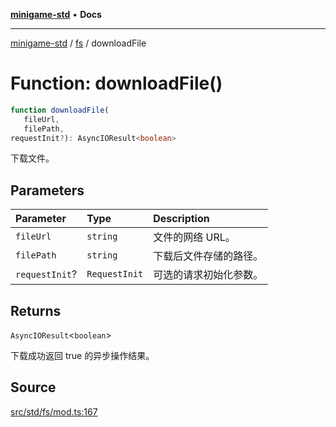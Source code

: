 [**minigame-std**](../../../index.md) • **Docs**

***

[minigame-std](../../../index.md) / [fs](../index.md) / downloadFile

# Function: downloadFile()

```ts
function downloadFile(
   fileUrl, 
   filePath, 
requestInit?): AsyncIOResult<boolean>
```

下载文件。

## Parameters

| Parameter | Type | Description |
| :------ | :------ | :------ |
| `fileUrl` | `string` | 文件的网络 URL。 |
| `filePath` | `string` | 下载后文件存储的路径。 |
| `requestInit`? | `RequestInit` | 可选的请求初始化参数。 |

## Returns

`AsyncIOResult`\<`boolean`\>

下载成功返回 true 的异步操作结果。

## Source

[src/std/fs/mod.ts:167](https://github.com/JiangJie/minigame-std/blob/fe87039c9bf9e09f2936bdac3b9a02fcf5e4b50c/src/std/fs/mod.ts#L167)
